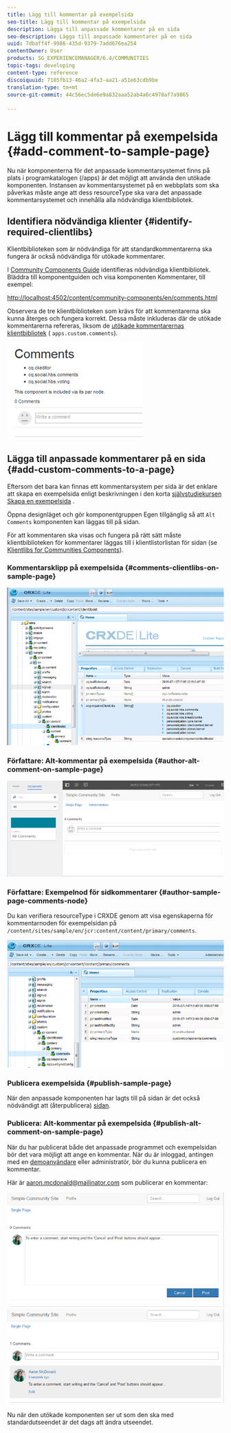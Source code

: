 ```yaml
---
title: Lägg till kommentar på exempelsida
seo-title: Lägg till kommentar på exempelsida
description: Lägga till anpassade kommentarer på en sida
seo-description: Lägga till anpassade kommentarer på en sida
uuid: 7dbaff4f-9986-435d-9379-7add676ea254
contentOwner: User
products: SG_EXPERIENCEMANAGER/6.4/COMMUNITIES
topic-tags: developing
content-type: reference
discoiquuid: 7185fb13-46a2-4fa3-aa21-a51e63cdb9be
translation-type: tm+mt
source-git-commit: 44c56ec5de6e9a832aaa52ab4a6c4978af7a9865

---
```



# Lägg till kommentar på exempelsida {#add-comment-to-sample-page}

Nu när komponenterna för det anpassade kommentarsystemet finns på plats i programkatalogen (/apps) är det möjligt att använda den utökade komponenten. Instansen av kommentarsystemet på en webbplats som ska påverkas måste ange att dess resourceType ska vara det anpassade kommentarsystemet och innehålla alla nödvändiga klientbibliotek.

## Identifiera nödvändiga klienter {#identify-required-clientlibs}

Klientbiblioteken som är nödvändiga för att standardkommentarerna ska fungera är också nödvändiga för utökade kommentarer.

I [Community Components Guide](components-guide.md) identifieras nödvändiga klientbibliotek. Bläddra till komponentguiden och visa komponenten Kommentarer, till exempel:

[http://localhost:4502/content/community-components/en/comments.html](http://localhost:4502/content/community-components/en/comments.html)

Observera de tre klientbiblioteken som krävs för att kommentarerna ska kunna återges och fungera korrekt. Dessa måste inkluderas där de utökade kommentarerna refereras, liksom de [utökade kommentarernas klientbibliotek](extend-create-components.md#create-a-client-library-folder) ( `apps.custom.comments`).

![chlimage_1-47](assets/chlimage_1-47.png)

## Lägga till anpassade kommentarer på en sida {#add-custom-comments-to-a-page}

Eftersom det bara kan finnas ett kommentarsystem per sida är det enklare att skapa en exempelsida enligt beskrivningen i den korta [självstudiekursen Skapa en exempelsida](create-sample-page.md) .

Öppna designläget och gör komponentgruppen Egen tillgänglig så att `Alt Comments` komponenten kan läggas till på sidan.

För att kommentaren ska visas och fungera på rätt sätt måste klientbiblioteken för kommentarer läggas till i klientlistorlistan för sidan (se [Klientlibs for Communities Components](clientlibs.md)).

### Kommentarsklipp på exempelsida {#comments-clientlibs-on-sample-page}

![Kommentarsklipp på exempelsida](assets/chlimage_1-48.png)

### Författare: Alt-kommentar på exempelsida {#author-alt-comment-on-sample-page}

![Alt-kommentar på exempelsida](assets/chlimage_1-49.png)

### Författare: Exempelnod för sidkommentarer {#author-sample-page-comments-node}

Du kan verifiera resourceType i CRXDE genom att visa egenskaperna för kommentarnoden för exempelsidan på `/content/sites/sample/en/jcr:content/content/primary/comments`.

![chlimage_1-50](assets/chlimage_1-50.png)

### Publicera exempelsida {#publish-sample-page}

När den anpassade komponenten har lagts till på sidan är det också nödvändigt att (återpublicera) [sidan](sites-console.md#publishing-the-site).

### Publicera: Alt-kommentar på exempelsida {#publish-alt-comment-on-sample-page}

När du har publicerat både det anpassade programmet och exempelsidan bör det vara möjligt att ange en kommentar. När du är inloggad, antingen med en [demoanvändare](tutorials.md#demo-users) eller administratör, bör du kunna publicera en kommentar.

Här är aaron.mcdonald@mailinator.com som publicerar en kommentar:

![chlimage_1-51](assets/chlimage_1-51.png) ![chlimage_1-52](assets/chlimage_1-52.png)

Nu när den utökade komponenten ser ut som den ska med standardutseendet är det dags att ändra utseendet.

